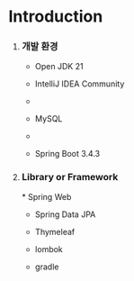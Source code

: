 <h1>Introduction</h1>

1. <h3>개발 환경</h3>

    * Open JDK 21
   
    * IntelliJ IDEA Community
    * 
    * MySQL
    *
    * Spring Boot 3.4.3


2. <h3>Library or Framework</h3>
    * Spring Web
    
    * Spring Data JPA
    
    * Thymeleaf
    
    * lombok
    
    * gradle
